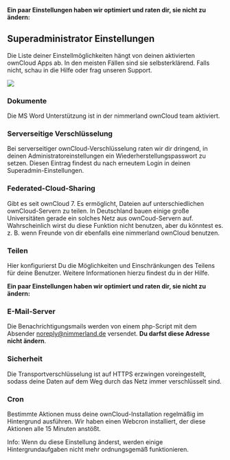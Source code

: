 **Ein paar Einstellungen haben wir optimiert und raten dir, sie nicht zu ändern:**

## Superadministrator Einstellungen

Die Liste deiner Einstellmöglichkeiten hängt von deinen aktivierten ownCloud Apps ab. In den meisten Fällen sind sie selbsterklärend. Falls nicht, schau in die Hilfe oder frag unseren Support.

![](nila-oc8-friends-ersteinrichtung-Dateien/img00017.PNG)

### Dokumente

Die MS Word Unterstützung ist in der nimmerland ownCloud team aktiviert.

### Serverseitige Verschlüsselung

Bei serverseitiger ownCloud-Verschlüsselung raten wir dir dringend, in deinen Administratoreinstellungen ein Wiederherstellungspasswort zu setzen. Diesen Eintrag findest du nach erneutem Login in deinen Superadmin-Einstellungen.

### Federated-Cloud-Sharing

Gibt es seit ownCloud 7\. Es ermöglicht, Dateien auf unterschiedlichen ownCloud-Servern zu teilen. In Deutschland bauen einige große Universitäten gerade ein solches Netz aus ownCoud-Servern auf. Wahrscheinlich wirst du diese Funktion nicht benutzen, aber du könntest es. z. B. wenn Freunde von dir ebenfalls eine nimmerland ownCloud benutzen.

### Teilen

Hier konfigurierst Du die Möglichkeiten und Einschränkungen des Teilens für deine Benutzer. Weitere Informationen hierzu findest du in der Hilfe.

**Ein paar Einstellungen haben wir optimiert und raten dir, sie nicht zu ändern:**

### E-Mail-Server

Die Benachrichtigungsmails werden von einem php-Script mit dem Absender noreply@nimmerland.de  versendet. **Du darfst diese Adresse nicht ändern**.

### Sicherheit

Die Transportverschlüsselung ist auf HTTPS erzwingen voreingestellt, sodass deine Daten auf dem Weg durch das Netz immer verschlüsselt sind.

### Cron

Bestimmte Aktionen muss deine ownCloud-Installation regelmäßig im Hintergrund ausführen. Wir haben einen Webcron installiert, der diese Aktionen alle 15 Minuten anstößt.

Info: Wenn du diese Einstellung änderst, werden einige Hintergrundaufgaben nicht mehr ordnungsgemäß funktionieren.